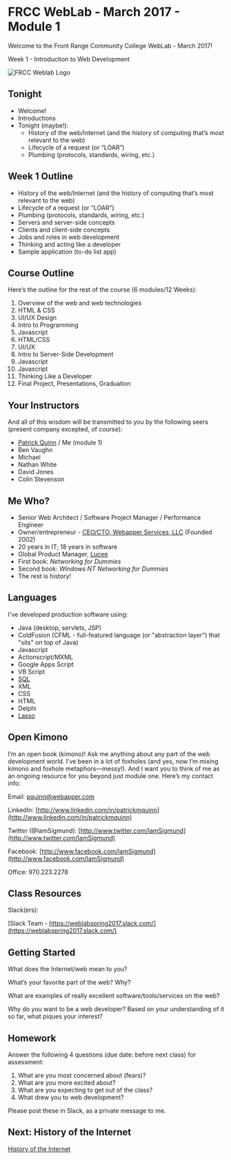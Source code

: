 # FRCC WebLab - March 2017 - Module 1

Welcome to the Front Range Community College WebLab - March 2017!

Week 1 - Introduction to Web Development

![FRCC Weblab Logo](/img/weblab_logo.png)

## Tonight

* Welcome!
* Introductions
* Tonight (maybe!):
  * History of the web/Internet (and the history of computing that’s most relevant to the web)
  * Lifecycle of a request (or “LOAR”)
  * Plumbing (protocols, standards, wiring, etc.)

<!--- Covered on intro night -->


## Week 1 Outline

* History of the web/Internet (and the history of computing that’s most relevant to the web) 
* Lifecycle of a request (or “LOAR”) 
* Plumbing (protocols, standards, wiring, etc.)
* Servers and server-side concepts
* Clients and client-side concepts
* Jobs and roles in web development
* Thinking and acting like a developer 
* Sample application (to-do list app) 



## Course Outline

Here’s the outline for the rest of the course (6 modules/12 Weeks):

1. Overview of the web and web technologies
2. HTML & CSS
3. UI/UX Design
4. Intro to Programming
5. Javascript
6. HTML/CSS
7. UI/UX
8. Intro to Server-Side Development
9. Javascript
10. Javascript
11. Thinking Like a Developer
6. Final Project, Presentations, Graduation



## Your Instructors

And all of this wisdom will be transmitted to you by the following seers (present company excepted, of course):

* [Patrick Quinn](http://www.linkedin.com/in/patrickmquinn) / Me (module 1)
* Ben Vaughn 
* Michael 
* Nathan White
* David Jones 
* Colin Stevenson 

## Me Who?

* Senior Web Architect / Software Project Manager / Performance Engineer
* Owner/entrepreneur - [CEO/CTO, Webapper Services, LLC](http://www.webapper.com) (Founded 2002)
* 20 years in IT; 18 years in software
* Global Product Manager, [Lucee](http://www.lucee.org)
* First book: _Networking for Dummies_
* Second book: _Windows NT Networking for Dummies_
* The rest is history!

## Languages

I've developed production software using:

* Java (desktop, servlets, JSP)
* ColdFusion (CFML - full-featured language (or "abstraction layer") that "sits" on top of Java)
* Javascript
* Actionscript/MXML
* Google Apps Script
* VB Script
* [SQL](http://en.wikipedia.org/wiki/SQL) 
* XML
* CSS
* HTML
* Delphi
* [Lasso](http://en.wikipedia.org/wiki/Lasso_(programming_language))

## Open Kimono

I’m an open book (kimono)! Ask me anything about any part of the web development world. I’ve been in a lot of foxholes (and yes, now I’m mixing kimono and foxhole metaphors&mdash;messy!). And I want you to think of me as an ongoing resource for you beyond just module one. Here’s my contact info:

Email: [pquinn@webapper.com](mailto:pquinn@webapper.com)

LinkedIn: [http://www.linkedin.com/in/patrickmquinn](http://www.linkedin.com/in/patrickmquinn)

Twitter (@IamSigmund): [http://www.twitter.com/IamSigmund](http://www.twitter.com/IamSigmund)

Facebook: [http://www.facebook.com/IamSigmund](http://www.facebook.com/IamSigmund)

Office: 970.223.2278

## Class Resources

Slack(ers):

[Slack Team - https://weblabspring2017.slack.com/](https://weblabspring2017.slack.com/)

## Getting Started

What does the Internet/web mean to you?

What’s your favorite part of the web? Why?

What are examples of really excellent software/tools/services on the web?

Why do you want to be a web developer? Based on your understanding of it so far, what piques your interest? 

## Homework

Answer the following 4 questions (due date: before next class) for assessment:
1. What are you most concerned about (fears)?
2. What are you more excited about?
3. What are you expecting to get out of the class?
4. What drew you to web development?

Please post these in Slack, as a private message to me. 



## Next: History of the Internet

[History of the Internet](?md=/course-content/module1_weblab_3-2017/history_of_the_internet.md)



